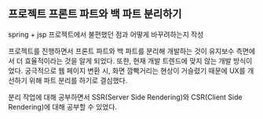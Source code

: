 ## 프로젝트 프론트 파트와 백 파트 분리하기

spring + jsp 프로젝트에서 불편했던 점과 어떻게 바꾸려하는지 작성



프로젝트를 진행하면서 프론트 파트와 백 파트를 분리해 개발하는 것이 유지보수 측면에서 더 효율적이라는 것을 알게 되었다. 또한, 현재 개발 트렌드에 맞지 않는 개발 방식이었다. 궁극적으로 웹 페이지 변환 시, 화면 깜빡거리는 현상이 거슬렸기 때문에 UX를 개선하기 위해 파트 분리를 하기로 결심했다.



분리 작업에 대해 공부하면서 SSR(Server Side Rendering)와 CSR(Client Side Rendering)에 대해 공부할 수 있었다.
